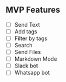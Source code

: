 
## MVP Features

- [ ] Send Text
- [ ] Add tags
- [ ] Filter by tags
- [ ] Search
- [ ] Send Files
- [ ] Markdown Mode
- [ ] Slack bot
- [ ] Whatsapp bot